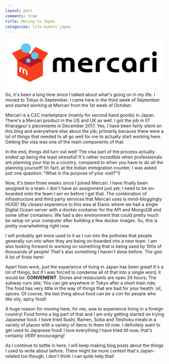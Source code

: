 ```yaml
---
layout: post
comments: true
title: Moving to Japan
categories: life-events japan
---
```


[![mercari][1]][2]

So, it's been a long time since I talked about what's going on in my life. I
moved to Tokyo in September. I came here in the third week of September and
started working at Mercari from the 1st week of October.

Mercari is a C2C marketplace (mainly for second hand goods) in Japan. There's a
Mercari product in the US and UK as well. I got the job in IIT Kharagpur's
placements in December 2017. Yes, I have been fairly silent on this blog and
everywhere else about the job; primarily because there were a lot of things that
needed to all go well for me to actually start working here. Getting the visa
was one of the main components of that.

In the end, things did turn out well! The visa part of the process actually
ended up being the least stressful! It's rather incredible when professionals
are planning your trip to a country, compared to when you have to do all the
planning yourself! (In fact, at the Indian immigration counter, I was asked just
one question: "What is the purpose of your visit?"!)

Now, it's been three weeks since I joined Mercari. I have finally been assigned
to a team. I don't have an assignment just yet; I need to be on-boarded onto the
team I am on before I get that. The combination of infrastructure and third
party services that Mercari uses is mind-bloggingly HUGE! My closest experience
to this was at Elanic where we had a single Digital Ocean server with a docker
container for the API and MongoDB and some other containers. We had a dev
environment that could pretty much be setup on your computer after building a
few docker images. So, this is pretty overwhelming right now.

I will probably get more used to it as I run into the potholes that people
generally run into when they are being on-boarded into a new team. I am also
looking forward to working on something that is being used by 100s of thousands
of people! That's also something I haven't done before. The gist: A lot of
firsts here!

Apart from work, just the experience of living in Japan has been great! It's a
lot of things, but if I was forced to condense all of that into a single word,
it would be: **CONVENIENT**. Stores and restaurants are open 24 hours; The
subway runs late; You can get anywhere in Tokyo after a short train ride; The
food has very little in the way of things that are bad for your health: oil,
spices. Of course, the last thing about food can be a con for people who _like_
oily, spicy food!

A huge reason for moving here, for me, was to experience living in a foreign
country! Food forms a big part of that and I am only getting started on trying
Japanese food. I have tried Sushi, Ramen, Soba and Teishoku meals in a variety
of places with a variety of items in them till now. I definitely want to get
used to Japanese food! I love everything I have tried till now, that's certainly
_VERY_ encouraging!

As I continue to settle in here, I will keep making blog posts about the things
I used to write about before. There might be more content that's Japan-related
too though, I don't think I can quite help that!

[1]: /public/img/mercari-logo.png
[2]: https://www.mercari.com/about/
